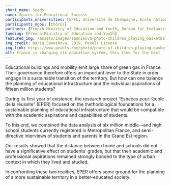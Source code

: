 ```yaml
---
short_name: Seeds
name: Spaces for Educational Success
participants_universities: [EPFL, Université de Champagne, École nationale supérieure d’architecture de Strasbourg]
participants_ngos: [Chôros]
partners: [French Ministry of Education and Youth, Bureau for Evaluation Performance and Prospective, Academy of Reims]
funding: [French Ministry of Education and Youth]
featured_img: /assets/images/sannikova-photo-children_playing_basketball.jpg
img_credit: Daria Sannikova, 2019, Pexels License
img_link: https://www.pexels.com/photo/photo-of-children-playing-basketball-2422438/
alt: France is changing its education system, this time for the best
---
```

Educational buildings and mobility emit large share of green gas in France. Their governance therefore offers an important lever to the State in order engage in a sustainable transition of the territory. But how can one balance the planning of educational infrastructure and the individual aspirations of fifteen million students? 

During its first year of existence, the research project “Espaces pour l’école de la réussite” (EPER) focused on the methodological foundations for a sustainable planning of educational infrastructure that would be compatible with the academic aspirations and capabilities of students. 

To this end, we combined the data analysis of six million middle—and high school students currently registered in Metropolitan France, and semi-directive interviews of students and parents in the Grand Est region. 

Our results showed that the distance between home and schools did not have a significative effect on students’ grades, but that their academic and professional aspirations remained strongly bonded to the type of urban context in which they lived and studied. 

In confronting these two realities, EPER offers some ground for the planning of a more sustainable territory in a better-educated society.